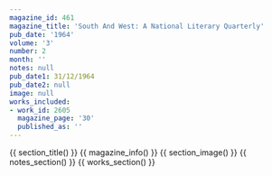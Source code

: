 ```yaml
---
magazine_id: 461
magazine_title: 'South And West: A National Literary Quarterly'
pub_date: '1964'
volume: '3'
number: 2
month: ''
notes: null
pub_date1: 31/12/1964
pub_date2: null
image: null
works_included:
- work_id: 2605
  magazine_page: '30'
  published_as: ''
---
```


{{ section_title() }}
{{ magazine_info() }}
{{ section_image() }}
{{ notes_section() }}
{{ works_section() }}
